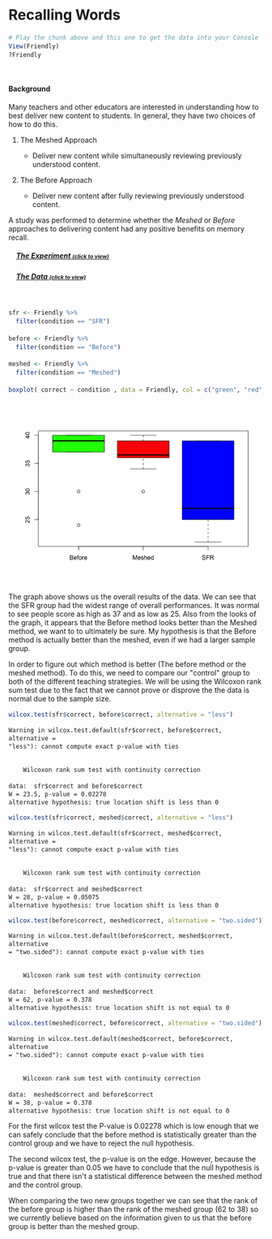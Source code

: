 # Recalling Words

<script type="text/javascript">
 function showhide(id) {
    var e = document.getElementById(id);
    e.style.display = (e.style.display == 'block') ? 'none' : 'block';
 }
</script>




```r
# Play the chunk above and this one to get the data into your Console
View(Friendly)
?Friendly
```


<br />

#### Background

Many teachers and other educators are interested in understanding how to best deliver new content to students. In general, they have two choices of how to do this.

1. The Meshed Approach
    * Deliver new content while simultaneously reviewing previously understood content.

2. The Before Approach
    * Deliver new content after fully reviewing previously understood content.

A study was performed to determine whether the *Meshed* or *Before* approaches to delivering content had any positive benefits on memory recall. 

<div style="padding-left:15px;">

##### <a href="javascript:showhide('uniquename')">The Experiment <span style="font-size:8pt;">(click to view)</span></a>


<div id="uniquename" style="display:none;">

Individuals were seated at a computer and shown a list of words. Words appeared on the screen one at a time, for two seconds each, until all words had been shown (40 total). After all words were shown, they were required to perform a few two-digit mathematical additions (like 15 + 25) for 15 seconds to avoid immediate memory recall of the words. They were then asked to write down as many of the 40 words as they could remember. They were given a maximum of 5.3 minutes to recall words.

The process of showing words and recalling words was repeated four times with the same list of words each time (four chances to get it right). The presentation of the first trial was the same for all treatment conditions. However, trials 2, 3, and 4 were slightly different for each treatment condition.

<div style="padding-left:15px;">

The `SFR` group (the control group) stands for Standard Free Recall. In all four trials the same list of 40 words was presented, in a random order each time.

The `Before` group also used the same 40 words during each trial. However, any words that were correctly recalled in a previous trial were presented first, or *before* the words that were not recalled in the last trial. After all the correct words were presented in random order, the non-recalled words were presented in a random order.

The `Meshed` group also used the same 40 words during each trial. However, words that were correctly recalled in a previous trial were alternated with a missed word during the next presentation order. 

</div>

The data records the number of correctly recalled words (out of the 40 possible) from the fourth trial. Results were obtained for 30 students, 10 in each of the three treatment groups: `SFR`, `Before`, and `Meshed`. 

</div>

##### <a href="javascript:showhide('uniquename2')">The Data <span style="font-size:8pt;">(click to view)</span></a>

<div id="uniquename2" style="display:none;">

The results from the study can be found in the `Friendly` data set in R after loading `library(car)`. 

Click the "Code" button to see the data.



```r
datatable(Friendly, options=list(lengthMenu = c(3,10,30)))
```

<!--html_preserve--><div id="htmlwidget-ab90e12dd53781f2be49" style="width:100%;height:auto;" class="datatables html-widget"></div>
<script type="application/json" data-for="htmlwidget-ab90e12dd53781f2be49">{"x":{"filter":"none","data":[["1","2","3","4","5","6","7","8","9","10","11","12","13","14","15","16","17","18","19","20","21","22","23","24","25","26","27","28","29","30"],["SFR","SFR","SFR","SFR","SFR","SFR","SFR","SFR","SFR","SFR","Before","Before","Before","Before","Before","Before","Before","Before","Before","Before","Meshed","Meshed","Meshed","Meshed","Meshed","Meshed","Meshed","Meshed","Meshed","Meshed"],[39,25,37,25,29,39,21,39,24,25,40,38,39,37,39,24,30,39,40,40,40,39,34,37,40,36,36,38,36,30]],"container":"<table class=\"display\">\n  <thead>\n    <tr>\n      <th> <\/th>\n      <th>condition<\/th>\n      <th>correct<\/th>\n    <\/tr>\n  <\/thead>\n<\/table>","options":{"lengthMenu":[3,10,30],"columnDefs":[{"className":"dt-right","targets":2},{"orderable":false,"targets":0}],"order":[],"autoWidth":false,"orderClasses":false}},"evals":[],"jsHooks":[]}</script><!--/html_preserve-->





</div>
</div>

<br />


<!-- Begin writing your analysis below here. -->


```r
sfr <- Friendly %>%
  filter(condition == "SFR")

before <- Friendly %>%
  filter(condition == "Before")

meshed <- Friendly %>%
  filter(condition == "Meshed")

boxplot( correct ~ condition , data = Friendly, col = c("green", "red", "blue"))
```

![](RecallingWords_files/figure-html/unnamed-chunk-4-1.png)<!-- -->

The graph above shows us the overall results of the data. We can see that the SFR group had the widest range of overall performances. It was normal to see people score as high as 37 and as low as 25. Also from the looks of the graph, it appears that the Before method looks better than the Meshed method, we want to to ultimately be sure. My hypothesis is that the Before method is actually better than the meshed, even if we had a larger sample group. 


In order to figure out which method is better (The before method or the meshed method). To do this, we need to compare our "control" group to both of the different teaching strategies. We will be using the Wilcoxon rank sum test due to the fact that we cannot prove or disprove the the data is normal due to the sample size. 


```r
wilcox.test(sfr$correct, before$correct, alternative = "less")
```

```
Warning in wilcox.test.default(sfr$correct, before$correct, alternative =
"less"): cannot compute exact p-value with ties
```

```

	Wilcoxon rank sum test with continuity correction

data:  sfr$correct and before$correct
W = 23.5, p-value = 0.02278
alternative hypothesis: true location shift is less than 0
```

```r
wilcox.test(sfr$correct, meshed$correct, alternative = "less")
```

```
Warning in wilcox.test.default(sfr$correct, meshed$correct, alternative =
"less"): cannot compute exact p-value with ties
```

```

	Wilcoxon rank sum test with continuity correction

data:  sfr$correct and meshed$correct
W = 28, p-value = 0.05075
alternative hypothesis: true location shift is less than 0
```

```r
wilcox.test(before$correct, meshed$correct, alternative = "two.sided")
```

```
Warning in wilcox.test.default(before$correct, meshed$correct, alternative
= "two.sided"): cannot compute exact p-value with ties
```

```

	Wilcoxon rank sum test with continuity correction

data:  before$correct and meshed$correct
W = 62, p-value = 0.378
alternative hypothesis: true location shift is not equal to 0
```

```r
wilcox.test(meshed$correct, before$correct, alternative = "two.sided")
```

```
Warning in wilcox.test.default(meshed$correct, before$correct, alternative
= "two.sided"): cannot compute exact p-value with ties
```

```

	Wilcoxon rank sum test with continuity correction

data:  meshed$correct and before$correct
W = 38, p-value = 0.378
alternative hypothesis: true location shift is not equal to 0
```
For the first wilcox test the P-value is 0.02278 which is low enough that we can safely conclude that the before method is statistically greater than the control group and we have to reject the null hypothesis. 

The second wilcox test, the p-value is on the edge. However, because the p-value is greater than 0.05 we have to conclude that the null hypothesis is true and that there isn't a statistical difference between the meshed method and the control group.

When comparing the two new groups together we can see that the rank of the before group is higher than the rank of the meshed group (62 to 38) so we currently believe based on the information given to us that the before group is better than the meshed group.





<!-- Note that your goal is to use the Friendly data to show whether or not the Meshed or Before methods have any positive benefit on memory recall. -->







